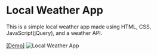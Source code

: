 <h1>Local Weather App</h1>
This is a simple local weather app made using HTML, CSS, JavaScript(jQuery), and a weather API.
<br><br>
<a href="https://bfgonzalez.github.io/local-weather-app/" target="_blank" rel="noopener">[Demo]</a>
<img src="https://lh3.googleusercontent.com/-mZWhkMc95l9UWOSpGuNmm8M8d_59_941G4q38D0vZMeTAjsCj_EZt2U9I7yax972c-xfmkDJNP5pyhN0-ueJwwqf3aoy6WIGoahdOlKvmg3rQclTOz7PYaEKrrTfgaklKI_EnKJXg=w2400" alt="Local Weather App"></a>
